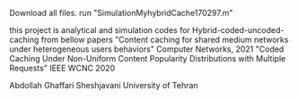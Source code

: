 Download all files. run "SimulationMyhybridCache170297.m"

this project is analytical and simulation codes for Hybrid-coded-uncoded-caching from bellow papers 
"Content caching for shared medium networks under heterogeneous users behaviors" Computer Networks, 2021
"Coded Caching Under Non-Uniform Content Popularity Distributions with Multiple Requests" IEEE WCNC 2020

Abdollah Ghaffari Sheshjavani
University of Tehran
